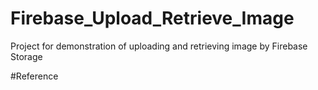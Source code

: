 # Firebase_Upload_Retrieve_Image
Project for demonstration of uploading and retrieving image by Firebase Storage

#Reference


